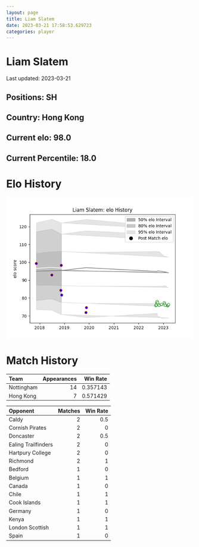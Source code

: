 ```yaml
---  
layout: page  
title: Liam Slatem  
date: 2023-03-21 17:58:53.629723  
categories: player  
---
```

# Liam Slatem


Last updated: 2023-03-21
## Positions: SH

## Country: Hong Kong

## Current elo: 98.0

## Current Percentile: 18.0

# Elo History


![elo history](history_LiamSlatem.png)
# Match History


| Team       |   Appearances |   Win Rate |
|:-----------|--------------:|-----------:|
| Nottingham |            14 |   0.357143 |
| Hong Kong  |             7 |   0.571429 |

| Opponent            |   Matches |   Win Rate |
|:--------------------|----------:|-----------:|
| Caldy               |         2 |        0.5 |
| Cornish Pirates     |         2 |        0   |
| Doncaster           |         2 |        0.5 |
| Ealing Trailfinders |         2 |        0   |
| Hartpury College    |         2 |        0   |
| Richmond            |         2 |        1   |
| Bedford             |         1 |        0   |
| Belgium             |         1 |        1   |
| Canada              |         1 |        0   |
| Chile               |         1 |        1   |
| Cook Islands        |         1 |        1   |
| Germany             |         1 |        0   |
| Kenya               |         1 |        1   |
| London Scottish     |         1 |        1   |
| Spain               |         1 |        0   |